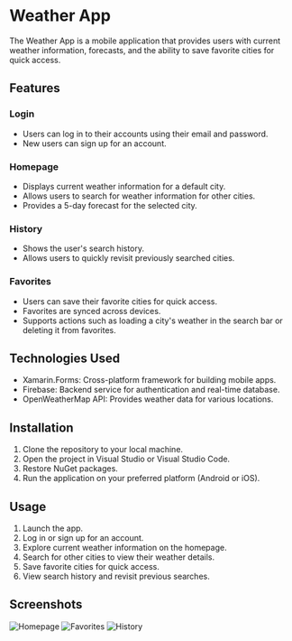 # Weather App

The Weather App is a mobile application that provides users with current weather information, forecasts, and the ability to save favorite cities for quick access.

## Features

### Login
- Users can log in to their accounts using their email and password.
- New users can sign up for an account.

### Homepage
- Displays current weather information for a default city.
- Allows users to search for weather information for other cities.
- Provides a 5-day forecast for the selected city.

### History
- Shows the user's search history.
- Allows users to quickly revisit previously searched cities.

### Favorites
- Users can save their favorite cities for quick access.
- Favorites are synced across devices.
- Supports actions such as loading a city's weather in the search bar or deleting it from favorites.

## Technologies Used
- Xamarin.Forms: Cross-platform framework for building mobile apps.
- Firebase: Backend service for authentication and real-time database.
- OpenWeatherMap API: Provides weather data for various locations.

## Installation
1. Clone the repository to your local machine.
2. Open the project in Visual Studio or Visual Studio Code.
3. Restore NuGet packages.
4. Run the application on your preferred platform (Android or iOS).

## Usage
1. Launch the app.
2. Log in or sign up for an account.
3. Explore current weather information on the homepage.
4. Search for other cities to view their weather details.
5. Save favorite cities for quick access.
6. View search history and revisit previous searches.

## Screenshots
![Homepage]([[[screenshots/homepage.png]([https://prnt.sc/t4jHXRZ8cYYW](https://prnt.sc/0nWEdbPXh9GQ))](https://prnt.sc/0nWEdbPXh9GQ)](https://prnt.sc/t4jHXRZ8cYYW))
![Favorites]([[screenshots/favorites.png](https://prnt.sc/qoI0Qwp10CRM)](https://prnt.sc/qoI0Qwp10CRM))
![History]([[screenshots/homepage.png]([https://prnt.sc/t4jHXRZ8cYYW](https://prnt.sc/0nWEdbPXh9GQ))](https://prnt.sc/0nWEdbPXh9GQ))
